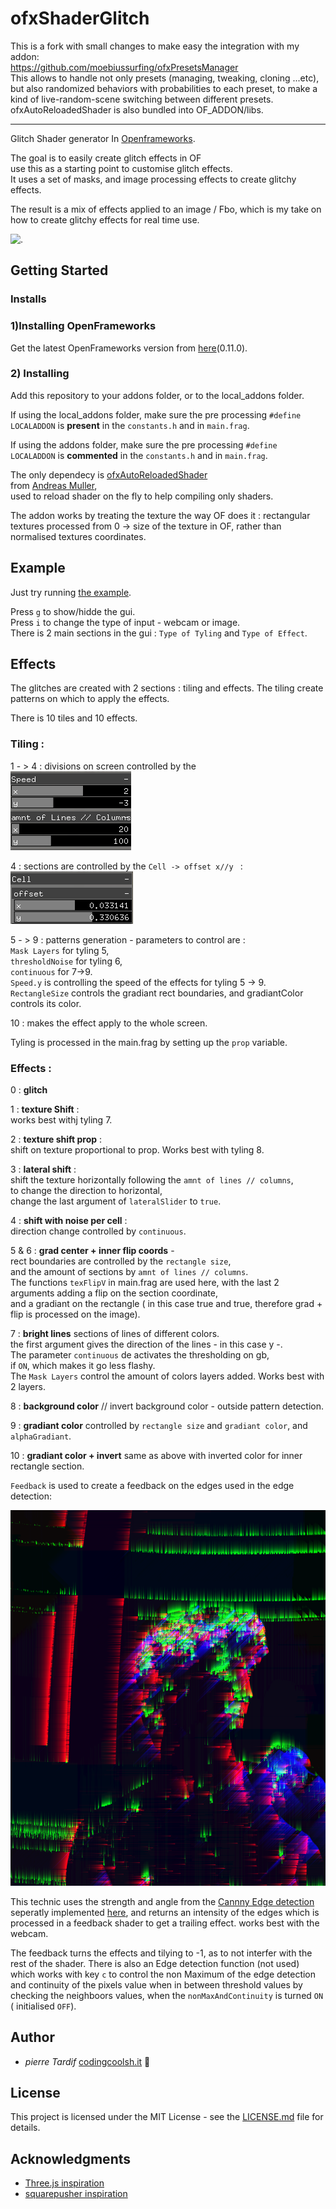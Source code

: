 # ofxShaderGlitch

This is a fork with small changes to make easy the integration with my addon:  
https://github.com/moebiussurfing/ofxPresetsManager  
This allows to handle not only presets (managing, tweaking, cloning ...etc), but also randomized behaviors with probabilities to each preset, to make a kind of live-random-scene switching between different presets.  
ofxAutoReloadedShader is also bundled into OF_ADDON/libs.

-------------------------------------


Glitch Shader generator In [Openframeworks](https://openframeworks.cc).

The goal is to easily create glitch effects in OF  
use this as a starting point to customise glitch effects.  
It uses a set of masks, and image processing effects to create glitchy effects.  

The result is a mix of effects applied to an image / Fbo, which is my take on how to create glitchy effects for real time use.  

![.](readme_images/example.gif)

## Getting Started
### Installs

### 1)Installing OpenFrameworks

Get the latest OpenFrameworks version from [here](https://openframeworks.cc/download)(0.11.0).
  

### 2) Installing

Add this repository to your addons folder, or to the local_addons folder.  
  
If using the local_addons folder, make sure the pre processing `#define LOCALADDON`  is **present** in the `constants.h` and in `main.frag`.  
  
If using the addons folder, make sure the pre processing `#define LOCALADDON`  is **commented** in the `constants.h` and in `main.frag`.  

  
The only dependecy is [ofxAutoReloadedShader](https://github.com/andreasmuller/ofxAutoReloadedShader)  
from [Andreas Muller](https://github.com/andreasmuller),  
used to reload shader on the fly to help compiling only shaders.
  
The addon works by treating the texture the way OF does it : rectangular textures processed from 0 -> size of the texture in OF, rather than normalised textures coordinates.

## Example

Just try running [the example](./example).

Press `g` to show/hidde the gui.  
Press `i` to change the type of input - webcam or image.  
There is 2 main sections in the gui :  `Type of Tyling` and `Type of Effect`.  


## Effects
The glitches are created with 2 sections : tiling and effects.
The tiling create patterns on which to apply the effects.

There is 10 tiles and 10 effects.

### Tiling :
1 - > 4 : divisions on screen controlled by the  
![image](/readme_images/gui_1.png?raw=true "image")

4 : sections are controlled by the `Cell -> offset x//y ` :  
![image](/readme_images/gui_2.png?raw=true "image")

5 - > 9 : patterns generation  - parameters to control are :  
`Mask Layers` for tyling 5,  
`thresholdNoise` for tyling 6,  
`continuous` for 7->9.  
`Speed.y` is controlling the speed of the effects for tyling 5 -> 9.  
`RectangleSize` controls the gradiant rect boundaries, and gradiantColor controls its color.  

10 : makes the effect apply to the whole screen.
  
Tyling is processed in the main.frag by setting up the `prop` variable.

### Effects :
0 : **glitch**  

1 : **texture Shift** :  
works best withj tyling 7.  

2 : **texture shift prop** :  
shift on texture proportional to prop. Works best with tyling 8.  

3 : **lateral shift** :  
shift the texture horizontally following the `amnt of lines // columns`,  
to change the direction to horizontal,  
change the last argument of `lateralSlider` to `true`.  

4 : **shift with noise per cell** :  
direction change controlled by `continuous`.  

5 & 6 : **grad center + inner flip coords** -  
rect boundaries are controlled by the `rectangle size`,  
and the amount of sections by `amnt of lines // columns`.  
The functions `texFlipV` in main.frag are used here, with the last 2 arguments adding a flip on the section coordinate,  
and a gradiant on the rectangle ( in this case true and true, therefore grad + flip is processed on the image).  

7 : **bright lines** sections of lines of different colors.  
the first argument gives the direction of the lines - in this case y -.  
The parameter `continuous` de activates the thresholding on gb,  
if `ON`, which makes it go less flashy.  
The `Mask Layers` control the amount of colors layers added. Works best with 2 layers.  

8 : **background color** // invert background color - outside pattern detection.  

9 : **gradiant color** controlled by `rectangle size` and `gradiant color`, and `alphaGradiant`.  

10 : **gradiant color + invert** same as above with inverted color for inner rectangle section.  


`Feedback` is used to create a feedback on the edges used in the edge detection:

![image](/readme_images/edgesFeedback.png?raw=true "image")

This technic uses the strength and angle from the [Cannny Edge detection](https://towardsdatascience.com/canny-edge-detection-step-by-step-in-python-computer-vision-b49c3a2d8123) seperatly implemented [here](https://github.com/pierrextardif/ofxEdgeCannyDetector), and returns an intensity of the edges which is processed in a feedback shader to get a trailing effect. works best with the webcam.  

The feedback turns the effects and tilying to -1, as to not interfer with the rest of the shader.
There is also an Edge detection function (not used) which works with key `c` to control the non Maximum of the edge detection and continuity of the pixels value when in between threshold values by checking the neighboors values, when the `nonMaxAndContinuity` is turned `ON` ( initialised `OFF`).


## Author

* _pierre Tardif_   [codingcoolsh.it](codingcoolsh.it)   :floppy_disk:

## License

This project is licensed under the MIT License - see the [LICENSE.md](./LICENSE) file for details.


## Acknowledgments

* [Three.js inspiration](https://threejs.org/examples/?q=glitch#webgl_postprocessing_glitch)
* [squarepusher inspiration](https://www.youtube.com/watch?v=GlhV-OKHecI)
